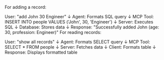 For adding a record:

User: "add John 30 Engineer"
↓
Agent: Formats SQL query
↓
MCP Tool: INSERT INTO people VALUES ('John', 30, 'Engineer')
↓
Server: Executes SQL
↓
Database: Stores data
↓
Response: "Successfully added John (age: 30, profession: Engineer)"
For reading records:

User: "show all records"
↓
Agent: Formats SELECT query
↓
MCP Tool: SELECT * FROM people
↓
Server: Fetches data
↓
Client: Formats table
↓
Response: Displays formatted table
